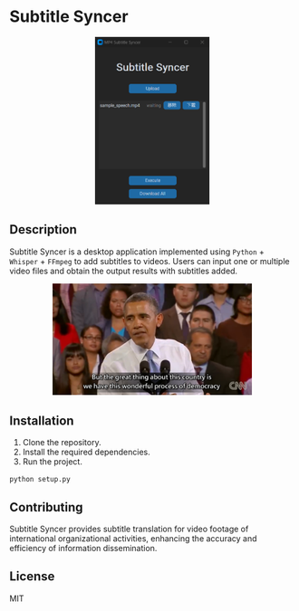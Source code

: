 # Subtitle Syncer

<p align="center" width="100%">
    <img width="40%" src="/static/sample_en.png"> 
</p>

## Description

Subtitle Syncer is a desktop application implemented using `Python` + `Whisper` + `FFmpeg` to add subtitles to videos. Users can input one or multiple video files and obtain the output results with subtitles added.

<p align="center" width="100%">
    <img width="70%" src="/static/sample_speech.png"> 
</p>

## Installation

1. Clone the repository.
2. Install the required dependencies.
3. Run the project.

```
python setup.py
```

## Contributing

Subtitle Syncer provides subtitle translation for video footage of international organizational activities, enhancing the accuracy and efficiency of information dissemination.

## License

MIT
